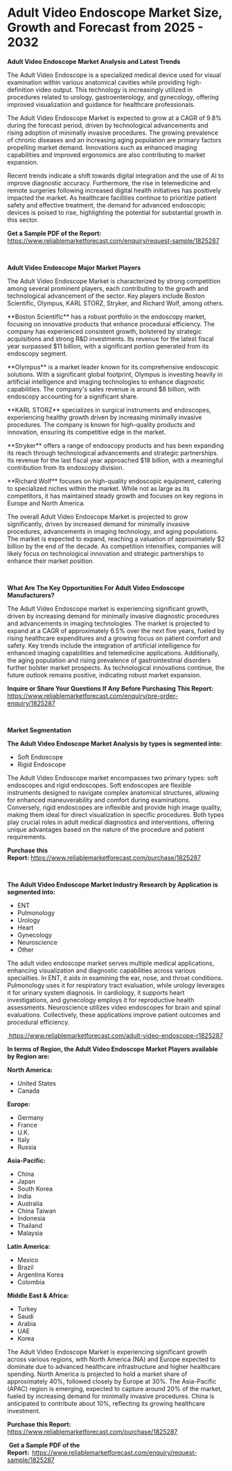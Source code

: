 <p><h1>Adult Video Endoscope Market Size, Growth and Forecast from 2025 - 2032</h1></p><p><strong>Adult Video Endoscope Market Analysis and Latest Trends</strong></p>
<p><p>The Adult Video Endoscope is a specialized medical device used for visual examination within various anatomical cavities while providing high-definition video output. This technology is increasingly utilized in procedures related to urology, gastroenterology, and gynecology, offering improved visualization and guidance for healthcare professionals.</p><p>The Adult Video Endoscope Market is expected to grow at a CAGR of 9.8% during the forecast period, driven by technological advancements and rising adoption of minimally invasive procedures. The growing prevalence of chronic diseases and an increasing aging population are primary factors propelling market demand. Innovations such as enhanced imaging capabilities and improved ergonomics are also contributing to market expansion.</p><p>Recent trends indicate a shift towards digital integration and the use of AI to improve diagnostic accuracy. Furthermore, the rise in telemedicine and remote surgeries following increased digital health initiatives has positively impacted the market. As healthcare facilities continue to prioritize patient safety and effective treatment, the demand for advanced endoscopic devices is poised to rise, highlighting the potential for substantial growth in this sector.</p></p>
<p><strong>Get a Sample PDF of the Report:&nbsp;</strong> <a href="https://www.reliablemarketforecast.com/enquiry/request-sample/1825287?utm_campaign=2950&utm_medium=2&utm_source=Github&utm_content=ia&utm_term=14042025&utm_id=adult-video-endoscope">https://www.reliablemarketforecast.com/enquiry/request-sample/1825287</a></p>
<p>&nbsp;</p>
<p><strong>Adult Video Endoscope Major Market Players</strong></p>
<p><p>The Adult Video Endoscope Market is characterized by strong competition among several prominent players, each contributing to the growth and technological advancement of the sector. Key players include Boston Scientific, Olympus, KARL STORZ, Stryker, and Richard Wolf, among others.</p><p>**Boston Scientific** has a robust portfolio in the endoscopy market, focusing on innovative products that enhance procedural efficiency. The company has experienced consistent growth, bolstered by strategic acquisitions and strong R&D investments. Its revenue for the latest fiscal year surpassed $11 billion, with a significant portion generated from its endoscopy segment.</p><p>**Olympus** is a market leader known for its comprehensive endoscopic solutions. With a significant global footprint, Olympus is investing heavily in artificial intelligence and imaging technologies to enhance diagnostic capabilities. The company's sales revenue is around $8 billion, with endoscopy accounting for a significant share.</p><p>**KARL STORZ** specializes in surgical instruments and endoscopes, experiencing healthy growth driven by increasing minimally invasive procedures. The company is known for high-quality products and innovation, ensuring its competitive edge in the market.</p><p>**Stryker** offers a range of endoscopy products and has been expanding its reach through technological advancements and strategic partnerships. Its revenue for the last fiscal year approached $18 billion, with a meaningful contribution from its endoscopy division.</p><p>**Richard Wolf** focuses on high-quality endoscopic equipment, catering to specialized niches within the market. While not as large as its competitors, it has maintained steady growth and focuses on key regions in Europe and North America.</p><p>The overall Adult Video Endoscope Market is projected to grow significantly, driven by increased demand for minimally invasive procedures, advancements in imaging technology, and aging populations. The market is expected to expand, reaching a valuation of approximately $2 billion by the end of the decade. As competition intensifies, companies will likely focus on technological innovation and strategic partnerships to enhance their market position.</p></p>
<p>&nbsp;</p>
<p><strong>What Are The Key Opportunities For Adult Video Endoscope Manufacturers?</strong></p>
<p><p>The Adult Video Endoscope market is experiencing significant growth, driven by increasing demand for minimally invasive diagnostic procedures and advancements in imaging technologies. The market is projected to expand at a CAGR of approximately 6.5% over the next five years, fueled by rising healthcare expenditures and a growing focus on patient comfort and safety. Key trends include the integration of artificial intelligence for enhanced imaging capabilities and telemedicine applications. Additionally, the aging population and rising prevalence of gastrointestinal disorders further bolster market prospects. As technological innovations continue, the future outlook remains positive, indicating robust market expansion.</p></p>
<p><strong>Inquire or Share Your Questions If Any Before Purchasing This Report:</strong> <a href="https://www.reliablemarketforecast.com/enquiry/pre-order-enquiry/1825287?utm_campaign=2950&utm_medium=2&utm_source=Github&utm_content=ia&utm_term=14042025&utm_id=adult-video-endoscope">https://www.reliablemarketforecast.com/enquiry/pre-order-enquiry/1825287</a></p>
<p>&nbsp;</p>
<p><strong>Market Segmentation</strong></p>
<p><strong>The Adult Video Endoscope Market Analysis by types is segmented into:</strong></p>
<p><ul><li>Soft Endoscope</li><li>Rigid Endoscope</li></ul></p>
<p><p>The Adult Video Endoscope market encompasses two primary types: soft endoscopes and rigid endoscopes. Soft endoscopes are flexible instruments designed to navigate complex anatomical structures, allowing for enhanced maneuverability and comfort during examinations. Conversely, rigid endoscopes are inflexible and provide high image quality, making them ideal for direct visualization in specific procedures. Both types play crucial roles in adult medical diagnostics and interventions, offering unique advantages based on the nature of the procedure and patient requirements.</p></p>
<p><strong>Purchase this Report:&nbsp;</strong><a href="https://www.reliablemarketforecast.com/purchase/1825287?utm_campaign=2950&utm_medium=2&utm_source=Github&utm_content=ia&utm_term=14042025&utm_id=adult-video-endoscope">https://www.reliablemarketforecast.com/purchase/1825287</a></p>
<p>&nbsp;</p>
<p><strong>The Adult Video Endoscope Market Industry Research by Application is segmented into:</strong></p>
<p><ul><li>ENT</li><li>Pulmonology</li><li>Urology</li><li>Heart</li><li>Gynecology</li><li>Neuroscience</li><li>Other</li></ul></p>
<p><p>The adult video endoscope market serves multiple medical applications, enhancing visualization and diagnostic capabilities across various specialties. In ENT, it aids in examining the ear, nose, and throat conditions. Pulmonology uses it for respiratory tract evaluation, while urology leverages it for urinary system diagnosis. In cardiology, it supports heart investigations, and gynecology employs it for reproductive health assessments. Neuroscience utilizes video endoscopes for brain and spinal evaluations. Collectively, these applications improve patient outcomes and procedural efficiency.</p></p>
<p><a href="https://www.reliablemarketforecast.com/adult-video-endoscope-r1825287?utm_campaign=2950&utm_medium=2&utm_source=Github&utm_content=ia&utm_term=14042025&utm_id=adult-video-endoscope">&nbsp;https://www.reliablemarketforecast.com/adult-video-endoscope-r1825287</a></p>
<p><strong>In terms of Region, the Adult Video Endoscope Market Players available by Region are:</strong></p>
<p>
    <p> <strong> North America: </strong>
        <ul>
            <li>United States</li>
            <li>Canada</li>
        </ul>
        </p> 
    <p> <strong> Europe: </strong>
        <ul>
            <li>Germany</li>
            <li>France</li>
            <li>U.K.</li>
            <li>Italy</li>
            <li>Russia</li>
        </ul>
        </p> 
    <p> <strong> Asia-Pacific: </strong>
        <ul>
            <li>China</li>
            <li>Japan</li>
            <li>South Korea</li>
            <li>India</li>
            <li>Australia</li>
            <li>China Taiwan</li>
            <li>Indonesia</li>
            <li>Thailand</li>
            <li>Malaysia</li>
        </ul>
        </p> 
    <p> <strong> Latin America: </strong>
        <ul>
            <li>Mexico</li>
            <li>Brazil</li>
            <li>Argentina Korea</li>
            <li>Colombia</li>
        </ul>
        </p> 
    <p> <strong> Middle East & Africa: </strong>
        <ul>
            <li>Turkey</li>
            <li>Saudi</li>
            <li>Arabia</li>
            <li>UAE</li>
            <li>Korea</li>
        </ul>
    </p>
    </p>
<p><p>The Adult Video Endoscope Market is experiencing significant growth across various regions, with North America (NA) and Europe expected to dominate due to advanced healthcare infrastructure and higher healthcare spending. North America is projected to hold a market share of approximately 40%, followed closely by Europe at 30%. The Asia-Pacific (APAC) region is emerging, expected to capture around 20% of the market, fueled by increasing demand for minimally invasive procedures. China is anticipated to contribute about 10%, reflecting its growing healthcare investment.</p></p>
<p><strong>Purchase this Report: </strong><a href="https://www.reliablemarketforecast.com/purchase/1825287?utm_campaign=2950&utm_medium=2&utm_source=Github&utm_content=ia&utm_term=14042025&utm_id=adult-video-endoscope">https://www.reliablemarketforecast.com/purchase/1825287</a></p>
<p>&nbsp;<strong>Get a Sample PDF of the Report:&nbsp;&nbsp;</strong><a href="https://www.reliablemarketforecast.com/enquiry/request-sample/1825287?utm_campaign=2950&utm_medium=2&utm_source=Github&utm_content=ia&utm_term=14042025&utm_id=adult-video-endoscope">https://www.reliablemarketforecast.com/enquiry/request-sample/1825287</a></p>
<p><strong></strong></p>
<p><p></p><p></p><p></p></p>
